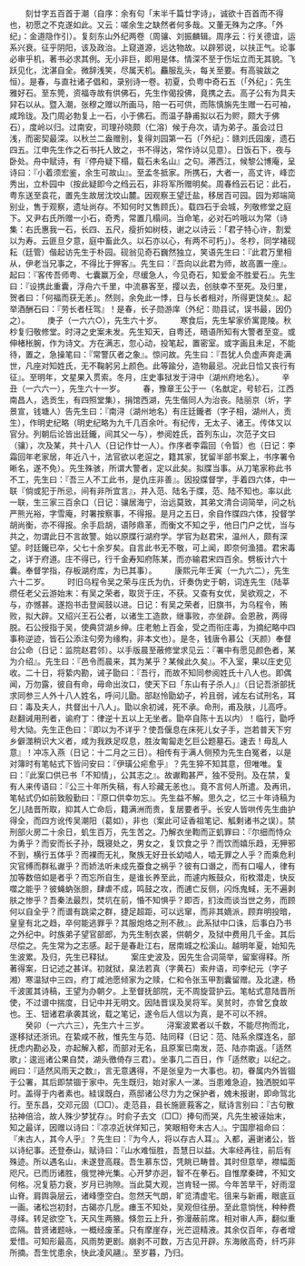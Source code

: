 <!-- { "loadSidebar": true } -->
　　刻廿字五百首于潮（自序：余有句「末半千篇廿字诗」，诚欲十百首而不得也，初愿之不克遂如此。又云：嗟余生之缺然者何多哉。又董无殊为之序。「外纪」：金道隐作引）。复刻东山外纪两卷（周骧、刘振麟辑。周序云：行关德谊，运系兴衰。征乎阴阳，该及政治。上窥道源，远达物故。以辟邪说，以扶正气。论事必审乎机，著书必求其例。无小非巨，即用是体。情深不至于伤坛立而无其貌。飞跃见化，沈湛自全。微辞浅笑，尽属天机。麤服乱头，每关至要。有高骏跋之恒）。是春，与直社诸子倡和，录别诗一卷。初夏，负粤中奇石五（「外纪」：先生雅好石。至东筦，资福寺故有供佛石，先生作偈投佛，竟携之去。高子公有为具夫舁石以从。暨入潮，张穆之赠以所画马，陪一石可供，而陈慎旃先生赠一石可袖，咸玲珑。及门周必勃复上一石，小于佛石。而温子静甫拟以石为赆，颇大于佛石），度岭以归。过南安，司理孙晓颇（仁溶）候于舟次，请为弟子。虽会过日浅，而密契最深。以秋兰二盎赠别，复得刘园第一石（「外纪」：赣刘氏园废，遗石四五。江申先生作之石书托人致之，书不得达，常作诗以见意）。日饭石下，夜与卧处。舟中赋诗，有『停舟疑下榻，载石未名山』之句。滞西江，候黎公博庵，呈诗曰：『小着须宏鉴，余生可故山』。至孟冬抵家。所携石，大者一，高丈许，峰峦秀出，立朴园中（按此疑即今之绉云石，非将军所赠明矣。周春绉云石记：此石，粤东送至袁花，置先生故居沈坟山麓。因观察王望迁盐，移居百可园。园为郑端简别业，售于观察，遗址尚存。不知何时又售顾氏）。载四石于会城，列敬修堂之庭下。又尹右氏所赠一小石，奇秀，常置几榻间。当命笔，必对石吟哦以为常（诗集：右氏惠我一石，长四、五尺，瘦折如树枝，谢之以诗云：「君子特心许，割爱以为寿。云匪旦夕意，庭中畜此久。以石亦以心，有两不可朽」）。冬杪，同学褚砚耘（廷管）偕起访先生于朴园。砚翁见奇石巍然独立，笑语先生曰：『此君万里相从，伊老当兄事之，不得比于狎客』。先生曰：『吾向以此君为师，故高置一座』。起曰：『客传吾师粤、七囊赢万全，尽缓急人，今见奇石，知爱金不胜爱石』。先生曰：『设携此重囊，浮舟六千里，中流暴客至，撄以去，创肤幸不至死。及归里，贺者曰：「何福而获无恙」。然则，余免此一悸，日与长者相对，所得更饶矣』。起举酒酬石曰：『劳长者枉驾』！是春，长子勋游庠（外纪：勋县试，误书最，因仍之）。
　　庚子（一六六○），先生六十岁。
　　寒食后，先生挈家侨寓毘陵。秋杪复归敬修堂。时浔之史案未发。先生知天，自粤还，晤语所知有大警者至变。或伸楮枨腕，作为诗文。方在满志，忽心动，投笔起，置密室。或字画且未足，不能待，置之，急操笔曰：『常警仄者之象』。惊问故。先生曰：『吾犹人负虚声奔走满世，凡座对知姓氏，无不鞠躬另上颜色。此等踰分，造物最忌。况此日恰又丧行有征』。至明年，文星果入贯索。冬月，庄史事狱发于浔中（湖州府地名）。
　　辛丑（一六六一），先生六十一岁。
　　春，豫章王公于一（名猷定，号轸石，江西南昌人，选贡生，有四照堂集），捐馆西湖，先生偕同人为治丧。陆丽京（圻，字景宣，钱塘人）告先生曰：『南浔（湖州地名）有庄廷鑨者（字子相，湖州人，贡生），作明史纪略（明史纪略为九千几百余叶。有纪传，无太子、诸王。传体又以官分。列朝后论皆出廷鑨，间其父一与），参阅姓氏，首列东山，次范子文曰（骧），次及某，共十八人（日记作廿一人）。作序者李霜回（令晢）也（日记：李霜回年老家居，年近八十，法官欲以老逭之，籍其家，犹留半部书案上，书序署令晰名，遂不免）。先生殊骇，所谓大警者，定以此矣。拟牒当事。从刀笔家称此书不工，先生曰：『吾三人不工此书，是仇庄非善』。因投牒督学，手着四六体，中一联『倘或犯于所忌，间有非所宜言』，并入范、陆名于牒，范、陆不知也。率以此一联，生三家三百余口（日记：骧居海宁，治远莫致，其弟文清合词简举，问之杭严熊光裕，字雪庵，时署按察事，不得报。是月之五日，余自作牒四六体，投督学胡尚衡，亦不得报。余手启胡，语陟鼎革，而衡文不知之乎，他日门户之忧，当与共之，勿谓此日不言故警。始以原牒行湖府学。学官为赵君宋，温州人，颇有深望。时廷鑨已卒，父七十余岁矣。自言此书无不敬，可上闻，即奈何渔猎。君宋毒之，详于府道。庄不得已，行千金寿知府陈某，而亦输君宋四百余。劈板计六十囊。奉督学指，存板湖府库，为已其事）。
　　康熙元年壬寅（一九六二），先生六十二岁。
　　时旧乌程令吴之荣与庄氏为仇，讦奏伪史于朝，词连先生（陆莘缵任老父云游始末：有吴之荣者，取货于庄，不获。又查有女优，吴欲观之，不与，亦憾甚。遂抱书击登闻鼓以进。日记：有吴之荣者，旧旗书，为乌程令，贿败，拟大辟。又绍兴王石公者，以诸生工造款，继事败，亦坐辟。会恩赦，两得脱。石公授指于吴，使典贷湖乡绅。庄老勉上百金，受之而衔庄毒，为摘纪略中四事称逆迹，皆石公添注句旁为缘构，非本文也）。是冬，钱唐令慕公（天颜）奉督台公命（日记：监院赵君邻）。以手版晨至蔽修堂求见云：『署中有愿见颜色者，某为介绍』。先生曰：『邑令而晨来，其为某乎？某候此久矣』。不入室，果以庄史见收。二十日，将絷内勘，诫子勖曰：『吾行，而故不知同参阅姓氏十八人也。即偶闻，万勿露，彼自有命，毋命出汝口，使天下曰「东山有子杀人」』（日记吾浙部抚求同参三人外十八人姓名，呼问儿勖。部赵怜勖幼子，衿且弱，诫左右试刑名，耳曰：毒及夫人，共督出十八人」。勖以余初诫，死不承。命刑，甫及肤，儿高呼。赵翻诫用刑者，谕府丁：律逆十五以上无坐者。勖卒自陈十五以内）！临行，勖呼号大恸。先生正色曰：『即以为不详乎？使吾偃息在床死儿女子手，岂若普天下穷乡僻澨稍识大义者，咸为我跌足叹息，胜汝匍匐走乞巨公题墓石。速去！毋乱人意』！冲冻入燕（日记：十二月之三日）。相传有于满人侧预为先生白冤者，以是对簿时有笔帖式下皆问安曰：『伊璜公疟愈乎』？先生猝不知其意，但唯唯。复曰：『此案口供已书「不知情」，公其志之』。故谳鞫甚严，独不受刑。及在禁，复有人来传语曰：『公三十年所失稿，有人珍藏无恙也』。竟不言何人所遣。及再讯，笔帖式仍如前致殷勤曰：『原口供幸勿忘』。先生益不解。思久之，忆三十年诗稿为乞儿陆晋所取，抑其人亡命后，籍满洲而贵，复居要者乎。长安人皆哄传先生曲护得全，而四方讹传吴潮阳（葛如），非也（案此可证香祖笔记、觚剩诸书之误）。禁刑部火房二十余日，虮生百万，先生苦之。乃解衣坐鞫而正虮罪曰：『尔细而恃众为勇乎？而安而长子孙，既寝处之，男女之，复饮食之乎？而饮而嬉乐趋，无狎邪不到，横行五体乎？而裸而无礼，聚族无好丑长幼啮人，啮无罪之人乎？而乘危利灾官缚而群私谳乎？而娇法听未成先蚕食之祸乎？彼有口谮之，而有口嘬人，律有加等数倍如是者乎？而忘所自生，是谁长养至此，而遽内叛鼓众，衔枚潜走，快反噬之能乎？彼蝇蚋张胆，肆虐不成，鸣鼓之攻，而逋亡反侧，闪烁鬼蜮，无不遍剥肤之惨乎？吾秦法最烈，焚坑在前，惛不知惧乎？即否，扪汝而谈当世之务，而顾何以自全乎？而谱有跳梁之群，捷足超距，可以远窜，而非其嫡派，顾弃明投暗，皇皇有北之趋，卒何能逃罪乎？其服炮烙之刑不赦』。此系狱中口诛，后事白乃书之外纪中。时族弟子望官部郎，为先生制衣裘，供朝夕，及狱中费用几千金。其后尽偿之。先生常为之志感。起于是春赴江右，居南城之松溪山。越明年夏，始知先生波累。及归，先生已释狱。
　　案庄史波及，因先生合词简举，留案得释。所著得案，日记述之甚详。初就狱，臬法若真（字黄石）索弁语，司李纪元（字子湘）寒温狱中三四，府丁咸池愿倾家为之赎，仁和令张玉甲割囊留赠。及北逮，杨千波匿其诗稿，王望为办朝夕。上至督抚部院，无不周旋营护云。笔帖式意陆晋所使，不过谱中揣度，日记中并无明文。因陆晋误及吴将军。吴贫时，亦曾乞食故也。王、钮诸君承袭其讹，载之笔记，遂令后人信以为真，是不可以不辨。
　　癸卯（一六六三），先生六十三岁。
　　浔案波累者以千数，不能尽拘而北，遂移狱还浙讯。在絷咸不赦，惟先生与范、陆同释（日记：范、陆系余牒连名，部抚虑内勘必及，亦起解入都，而部对无名，且原案已南发，范、陆亦南返。「适然歌」：逡巡诸公果自焚，湖头徼倚存三君）。坐事几二百日，作「适然歌」以纪之。阙曰：『适然风雨天之数』，言无意遘得，不是张皇为一大事也。初，眷属内外皆锢于公署，其后即禁锢于家中。先生既归，始对家人一涕。当患难急迫，独洒脱如平时。盖得于内者素也。絓误既白，燕邸诸公尽力为之保护者，媿未报谢，即命驾北行。至东昌，交邓元固（□□）。走范县，县长施匪莪客之，赋诗言别曰：『古句散拈神倍洽，故人殊少梦犹存』。时俞子去文（□□）捧句而哭，凡先生被诬始末，知之最详，因赠以诗曰：『凉凉近状佯知己，笑眼相夸未古人』。宁国廖祖命曰：『未古人，其今人乎』？先生曰：『为今人，将以存古人耳』。入都，遍谢诸公，皆以诗纪事。还登泰山，赋诗曰：『山水难恒胜，吾慧日以益。大率经再往，前后有殊迹。所以遇名山，未遂登高屐。吾生慕东岱，凭眺已畴昔。其时但意举，襟幅面咫尺。已而历诸胜，俄觉神光集。心开梦亦迥，智不在拳石。自惟摩秦碑，不知文何格。况复筋力衰，岁月已驹隙。当此莫大观，岂肯轻一掷。今年苦旱干，好雨湿山脊。肩舆袅层云，诸峰堕空白。忽然天气朗，旷览清虚宅。徂来与新甫，眼底亘一画。诸松岂初封，古碣亦几戹。瘗玉不知处，吴观但往册。至此意惝恍，种种费寻绎。转足欲空飞，天风生两腋。倏忽云上升，弥漫蔽前席。相对审人声，翻似重峦隔。昔贤诸题咏，一概经废革。只有摩崖存，光芒逗精液。其余仅百年，存者增爱惜。可知形最高，风雨势更剧。崩剥不可数，万古见开辟。东海敞高奇，纤巧非所摘。吾生忧患余，快此凌风翮』。至岁暮，乃归。
